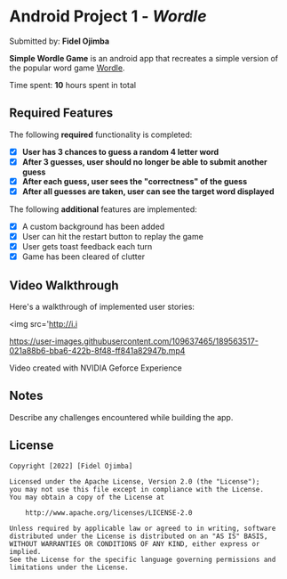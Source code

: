 # Android Project 1 - *Wordle*

Submitted by: **Fidel Ojimba**

**Simple Wordle Game** is an android app that recreates a simple version of the popular word game [Wordle](https://www.nytimes.com/games/wordle/index.html). 

Time spent: **10** hours spent in total

## Required Features

The following **required** functionality is completed:

- [x] **User has 3 chances to guess a random 4 letter word**
- [x] **After 3 guesses, user should no longer be able to submit another guess**
- [x] **After each guess, user sees the "correctness" of the guess**
- [x] **After all guesses are taken, user can see the target word displayed**

The following **additional** features are implemented:

- [x] A custom background has been added
- [x] User can hit the restart button to replay the game
- [x] User gets toast feedback each turn
- [x] Game has been cleared of clutter

## Video Walkthrough

Here's a walkthrough of implemented user stories:

<img src='http://i.i

https://user-images.githubusercontent.com/109637465/189563517-021a88b6-bba6-422b-8f48-ff841a82947b.mp4

Video created with NVIDIA Geforce Experience

## Notes

Describe any challenges encountered while building the app.

## License

    Copyright [2022] [Fidel Ojimba]

    Licensed under the Apache License, Version 2.0 (the "License");
    you may not use this file except in compliance with the License.
    You may obtain a copy of the License at

        http://www.apache.org/licenses/LICENSE-2.0

    Unless required by applicable law or agreed to in writing, software
    distributed under the License is distributed on an "AS IS" BASIS,
    WITHOUT WARRANTIES OR CONDITIONS OF ANY KIND, either express or implied.
    See the License for the specific language governing permissions and
    limitations under the License.
